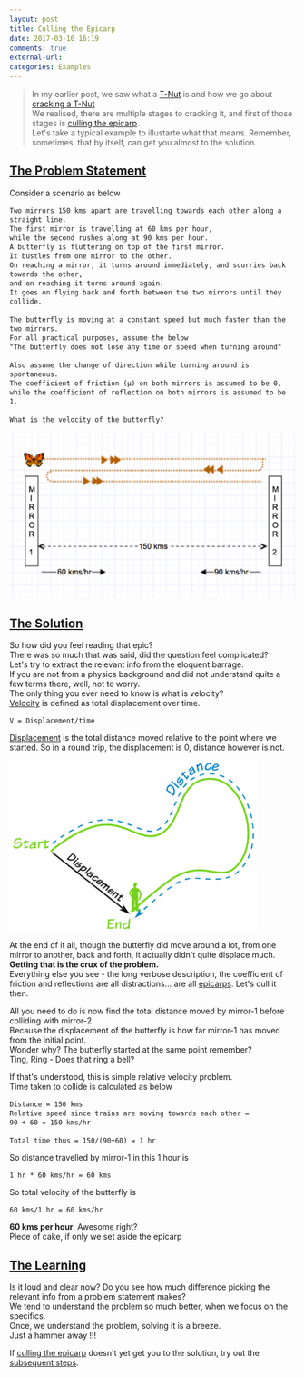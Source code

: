 ```yaml
---
layout: post
title: Culling the Epicarp
date: 2017-03-10 16:19
comments: true
external-url:
categories: Examples
---
```


>In my earlier post, we saw what a [T-Nut](/blog/2017/02/21/technical-nuts/) is and how we go about [cracking a T-Nut](/blog/2017/03/08/cracking-a-tnut)<br>
We realised, there are multiple stages to cracking it, and first of those stages is [culling the epicarp](/blog/2017/03/08/cracking-a-tnut/#step-1---cull-the-epicarp).<br>
Let's take a typical example to illustarte what that means. Remember, sometimes, that by itself, can get you almost to the solution. 

## <u>The Problem Statement</u>

Consider a scenario as below<br>
```
Two mirrors 150 kms apart are travelling towards each other along a straight line.
The first mirror is travelling at 60 kms per hour,
while the second rushes along at 90 kms per hour.
A butterfly is fluttering on top of the first mirror.
It bustles from one mirror to the other.
On reaching a mirror, it turns around immediately, and scurries back towards the other,
and on reaching it turns around again.
It goes on flying back and forth between the two mirrors until they collide.

The butterfly is moving at a constant speed but much faster than the two mirrors.
For all practical purposes, assume the below
"The butterfly does not lose any time or speed when turning around"

Also assume the change of direction while turning around is spontaneous.
The coefficient of friction (µ) on both mirrors is assumed to be 0,
while the coefficient of reflection on both mirrors is assumed to be 1.

What is the velocity of the butterfly?
```

<img src="/assets/2017-03-10/mirrors.png">

## <u>The Solution</u>

So how did you feel reading that epic?<br>
There was so much that was said, did the question feel complicated?<br>
Let's try to extract the relevant info from the eloquent barrage.<br>
If you are not from a physics background and did not understand quite a few terms there, well, not to worry.<br>
The only thing you ever need to know is what is velocity?<br>
[Velocity](https://en.wikipedia.org/wiki/Velocity) is defined as total displacement over time.<br>
```
V = Displacement/time
```

[Displacement](https://en.wikipedia.org/wiki/Displacement_(vector)) is the total distance moved relative to the point where we started. So in a round trip, the displacement is 0, distance however is not.<br>

<img src="/assets/2017-03-10/displace-distance.png">

At the end of it all, though the butterfly did move around a lot, from one mirror to another, back and forth, it actually didn't quite displace much.<br>
**Getting that is the crux of the problem.**<br>
Everything else you see - the long verbose description, the coefficient of friction and reflections are all distractions... are all [epicarps](https://en.wikipedia.org/wiki/Fruit_anatomy#Epicarp).
Let's cull it then.<br>

All you need to do is now find the total distance moved by mirror-1 before colliding with mirror-2.<br>
Because the displacement of the butterfly is how far mirror-1 has moved from the initial point.<br>
Wonder why? The butterfly started at the same point remember?<br>
Ting, Ring - Does that ring a bell?<br>

If that's understood, this is simple relative velocity problem.<br>
Time taken to collide is calculated as below<br>

```
Distance = 150 kms
Relative speed since trains are moving towards each other = 
90 + 60 = 150 kms/hr

Total time thus = 150/(90+60) = 1 hr
```

So distance travelled by mirror-1 in this 1 hour is
```
1 hr * 60 kms/hr = 60 kms
```

So total velocity of the butterfly is

```
60 kms/1 hr = 60 kms/hr
```

**60 kms per hour**. Awesome right?<br>
Piece of cake, if only we set aside the epicarp<br>

## <u>The Learning</u>

Is it loud and clear now? Do you see how much difference picking the relevant info from a problem statement makes?<br>
We tend to understand the problem so much better, when we focus on the specifics.<br>
Once, we understand the problem, solving it is a breeze.<br>
Just a hammer away !!!

If [culling the epicarp](/blog/2017/03/08/cracking-a-tnut/#step-1---cull-the-epicarp) doesn't yet get you to the solution, try out the [subsequent steps](/blog/2017/03/08/cracking-a-tnut/#step-2---take-the-first-bite).



